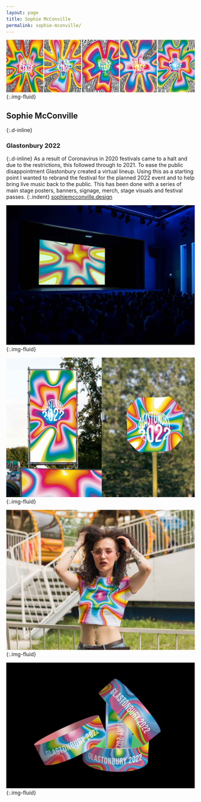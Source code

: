 ```yaml
---
layout: page
title: Sophie McConville
permalink: sophie-mconville/
---
```

![Series of 5 typographic posters announcing the Glastonbuty 2022 stage line-ups](../images/sophie_mcconville_01.png "Visual identity artwork"){:.img-fluid}
## Sophie McConville
{:.d-inline}
### Glastonbury 2022
{:.d-inline}
As a result of Coronavirus in 2020 festivals came to a halt and due to the restrictions, this followed through to 2021. To ease the public disappointment Glastonbury created a virtual lineup. Using this as a starting point I wanted to rebrand the festival for the planned 2022 event and to help bring live music back to the public. This has been done with a series of main stage posters, banners, signage, merch, stage visuals and festival passes.
{:.indent}
[sophiemcconville.design](https://sophiemcconville.design)

![Photographic mock-up of moving image application of the visual identity](../images/sophie_mcconville_02.jpg "Mock-ups of visual identity"){:.img-fluid}

![Photographic mock-up of on-site application of the visual identity, banner, etc](../images/sophie_mcconville_03.jpg "Mock-ups of visual identity"){:.img-fluid}

![Photographic mock-up of on-site application of the visual identity, t-shirt etc](../images/sophie_mcconville_04.jpg "Mock-ups of visual identity"){:.img-fluid}

![Mock-up of application of the visual identity, lanyards, wristbands, etc](../images/sophie_mcconville_05.gif "Mock-ups of visual identity"){:.img-fluid}
